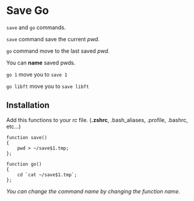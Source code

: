 # Save Go

`save` and `go` commands.

`save` command save the current _pwd_.

`go` command move to the last saved _pwd_.

You can **name** saved pwds.

`go 1` move you to `save 1`

`go libft` move you to `save libft`

## Installation

Add this functions to your _rc_ file. (**.zshrc**, .bash_aliases, .profile, .bashrc, etc...)

```shell
function save()
{
	pwd > ~/save$1.tmp;
};

function go()
{
	cd `cat ~/save$1.tmp`;
};
```

_You can change the command name by changing the function name._
